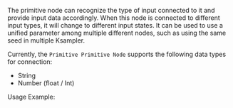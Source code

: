 The primitive node can recognize the type of input connected to it and provide input data accordingly. When this node is connected to different input types, it will change to different input states. It can be used to use a unified parameter among multiple different nodes, such as using the same seed in multiple Ksampler.

Currently, the `Primitive Primitive Node` supports the following data types for connection:

- String
- Number (float / Int)

Usage Example:
